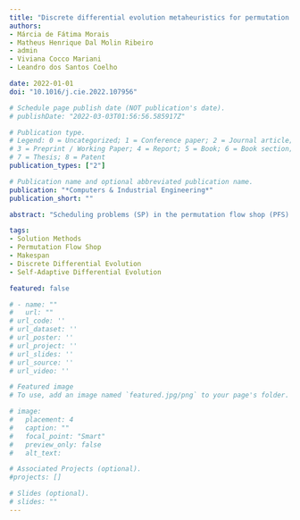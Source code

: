 ```yaml
---
title: "Discrete differential evolution metaheuristics for permutation flow shop scheduling problems"
authors:
- Márcia de Fátima Morais
- Matheus Henrique Dal Molin Ribeiro
- admin
- Viviana Cocco Mariani
- Leandro dos Santos Coelho

date: 2022-01-01
doi: "10.1016/j.cie.2022.107956"

# Schedule page publish date (NOT publication's date).
# publishDate: "2022-03-03T01:56:56.585917Z"

# Publication type.
# Legend: 0 = Uncategorized; 1 = Conference paper; 2 = Journal article;
# 3 = Preprint / Working Paper; 4 = Report; 5 = Book; 6 = Book section;
# 7 = Thesis; 8 = Patent
publication_types: ["2"]

# Publication name and optional abbreviated publication name.
publication: "*Computers & Industrial Engineering*"
publication_short: ""

abstract: "Scheduling problems (SP) in the permutation flow shop (PFS) environment are present in many intermittent production industries, consisting of to determinate the processing order of n jobs in m sequential machines, with the purpose to optimize some performance criterion. In this paper, three optimization algorithms based on discrete differential evolution (DE) metaheuristics are applied to PFS scheduling problems, to minimize the makespan, are proposed, that are Discrete Differential Evolution, and Discrete Self-Adaptive Differential Evolution for SP in PFS named DDE-PFS, DSADE-PFS1 and DSADE-PFS2, respectively. The Carlier (CB), Heller (HB), Reeves (RB), and Taillard (TB) numerical benchmarks were adopted to test the proposed optimization algorithms. The performance of the optimization algorithms was evaluated regarding relative percentage error (RPE) criterion, convergence, standard deviation (Std), statistical tests of Friedman and post-hoc Nemenyi. For TB, the DSADE-PFS1 algorithm presented a better performance in terms of RPE and Std measures. For CB and HB, the DSADE-PFS1 and DSADE-PFS2 algorithms presented a better performance in RPE, and the DSADE-PFS2 algorithm in terms of Std. For RB, the DSADE-PFS2 algorithm presented a better performance in RPE, while the DSADE-PFS1 algorithm was achieved in Std. Considering the processing time for each algorithm the DSADE-PFS2 approach achieved better results than CB, HB, and RB. Overall the results have shown that the optimization approaches proposed in this paper are promising for the SP in PFS, with highly competitive results in terms of average performance values."

tags:
- Solution Methods
- Permutation Flow Shop
- Makespan
- Discrete Differential Evolution
- Self-Adaptive Differential Evolution

featured: false

# - name: ""
#   url: ""
# url_code: ''
# url_dataset: ''
# url_poster: ''
# url_project: ''
# url_slides: ''
# url_source: ''
# url_video: ''

# Featured image
# To use, add an image named `featured.jpg/png` to your page's folder.

# image:
#   placement: 4
#   caption: ""
#   focal_point: "Smart"
#   preview_only: false
#   alt_text:

# Associated Projects (optional).
#projects: []

# Slides (optional).
# slides: ""
---
```

